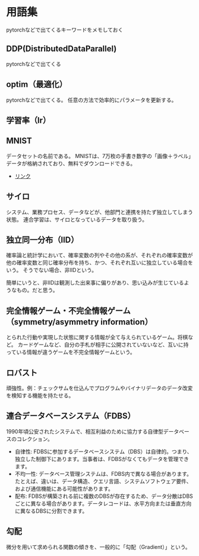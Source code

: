 # 用語集

pytorchなどで出てくるキーワードをメモしておく

## DDP(DistributedDataParallel)

pytorchなどで出てくる

## optim（最適化）

pytorchなどで出てくる。
任意の方法で効率的にパラメータを更新する。

## 学習率（lr）

## MNIST

データセットの名前である。
MNISTは、7万枚の手書き数字の「画像＋ラベル」データが格納されており、無料でダウンロードできる。

- [リンク](http://yann.lecun.com/exdb/mnist/)

## サイロ

システム、業務プロセス、データなどが、他部門と連携を持たず独立してしまう状態。
連合学習は、サイロとなっているデータを取り扱う。



## 独立同一分布（IID）

確率論と統計学において、確率変数の列やその他の系が、それぞれの確率変数が他の確率変数と同じ確率分布を持ち、かつ、それぞれ互いに独立している場合をいう。
そうでない場合、非IIDという。

簡単にいうと、非IIDは観測した出来事に偏りがあり、思い込みが生じているようなもの。だと思う。

## 完全情報ゲーム・不完全情報ゲーム（symmetry/asymmetry information）

とられた行動や実現した状態に関する情報が全て与えられているゲーム。将棋など。
カードゲームなど、自分の手札が相手に公開されていないなど、互いに持っている情報が違うゲームを不完全情報ゲームという。

## ロバスト

頑強性。例：チェックサムを仕込んでプログラムやバイナリデータのデータ改変を検知する機能を持たせる。

## 連合データベースシステム（FDBS）

1990年頃公安されたシステムで、相互利益のために協力する⾃律型データベースのコレクション。

- ⾃律性: FDBSに参加するデータベースシステム（DBS）は⾃律的。つまり、独立した制御下にあります。当事者は、FDBSがなくてもデータを管理できます。
- 不均⼀性: データベース管理システムは、FDBS内で異なる場合があります。たとえば、違いは、データ構造、クエリ⾔語、システムソフトウェア要件、および通信機能にある可能性があります。
- 配布: FDBSが構築される前に複数のDBSが存在するため、データ分散はDBSごとに異なる場合があります。データレコードは、⽔平⽅向または垂直⽅向に異なるDBSに分割できます。

## 勾配

微分を用いて求められる関数の傾きを、一般的に「勾配（Gradient）」という。

